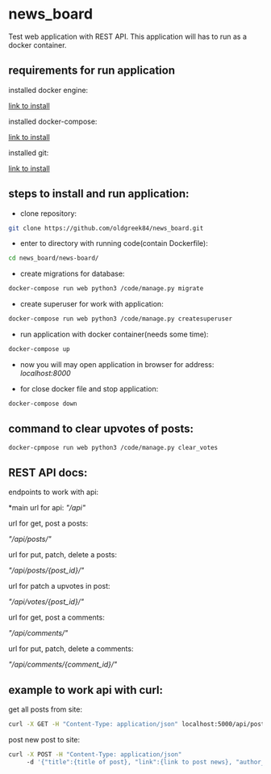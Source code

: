 # news_board
Test web application with REST API.
This application will has to run as a docker container.

## requirements for run application
installed docker engine:

[link to install](https://docs.docker.com/engine/install/)

installed docker-compose:

[link to install](https://docs.docker.com/compose/install/)

installed git:

[link to install](https://git-scm.com/downloads)

## steps to install and run application:
* clone repository:
```bash
git clone https://github.com/oldgreek84/news_board.git
```
* enter to directory with running code(contain Dockerfile):
```bash
cd news_board/news-board/
```
* create migrations for database:
```bash
docker-compose run web python3 /code/manage.py migrate
```
* create superuser for work with application:
```bash
docker-compose run web python3 /code/manage.py createsuperuser
```
* run application with docker container(needs some time):
```bash
docker-compose up
```
* now you will may open application in browser for address:
*localhost:8000*

* for close docker file and stop application:
```bash
docker-compose down
```

## command to clear upvotes of posts:
```bash
docker-cpmpose run web python3 /code/manage.py clear_votes
```

## REST API docs:
endpoints to work with api:

*main url for api: *"/api"*

url for get, post a posts:

*"/api/posts/"*

url for put, patch, delete a posts:

*"/api/posts/{post_id}/"*

url for patch a upvotes in post:

*"/api/votes/{post_id}/"*

url for get, post a comments:

*"/api/comments/"*

url for put, patch, delete a comments:

*"/api/comments/{comment_id}/"*

## example to work api with curl:
get all posts from site:
```bash
curl -X GET -H "Content-Type: application/json" localhost:5000/api/posts/
```
post new post to site:
```bash
curl -X POST -H "Content-Type: application/json"
     -d '{"title":{title of post}, "link":{link to post news}, "author_name":{author name}' {url}/api/posts/
```
